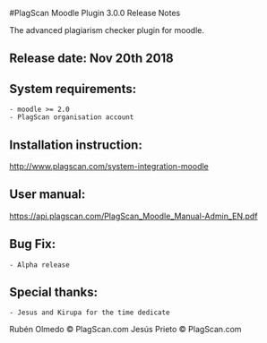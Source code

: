 #PlagScan Moodle Plugin 3.0.0 Release Notes

The advanced plagiarism checker plugin for moodle.

Release date: Nov 20th 2018
-------------

System requirements:
--------------------

    - moodle >= 2.0
    - PlagScan organisation account

Installation instruction:
-------------------------

http://www.plagscan.com/system-integration-moodle

User manual:
------------

https://api.plagscan.com/PlagScan_Moodle_Manual-Admin_EN.pdf

Bug Fix:
--------

    - Alpha release

Special thanks:
---------------

    - Jesus and Kirupa for the time dedicate

Rubén Olmedo © PlagScan.com
Jesús Prieto © PlagScan.com